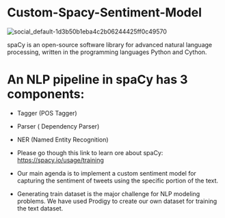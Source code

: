 # Custom-Spacy-Sentiment-Model

![social_default-1d3b50b1eba4c2b06244425ff0c49570](https://user-images.githubusercontent.com/66754032/94864408-8bb05680-0401-11eb-9a93-298cd02a1e53.jpg)

spaCy is an open-source software library for advanced natural language processing, written in the programming languages Python and Cython. 

# An NLP pipeline in spaCy has 3 components:
- Tagger (POS Tagger)
- Parser ( Dependency Parser)
- NER (Named Entity Recognition)

- Please go though this link to learn ore about spaCy: https://spacy.io/usage/training

- Our main agenda is to implement a custom sentiment model for capturing the sentiment of tweets using the specific portion of the text.

- Generating train dataset is the major challenge for NLP modeling problems. We have used Prodigy to create our own dataset for training the text dataset.



